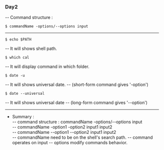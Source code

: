﻿
### Day2 
-- Command structure :
```
$ commandName -options/--options input 
```
----
```
$ echo $PATH
```
-- It will shows shell path.
```
$ which cal
```
-- It will display command in which folder.
```
$ date -u 
```
-- It will shows universal date.
-- (short-form command gives '-option')
```
$ date --universal
```
-- It will shows universal date
-- (long-form command gives '--option')

----

* Summary : <br>
-- command structure : commandName -options/--options input <br>
      -- commandName -option1 -option2 input1 input2 <br>
      -- commandName --option1 --option2 input1 input2 <br>
--  commandName need to be on the shell's search path.
-- command operates on input
--  options modify commands behavior. 


